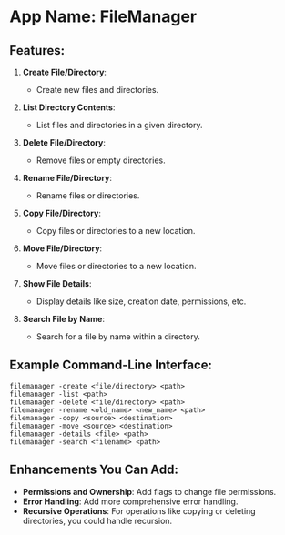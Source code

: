 # App Name: **FileManager**

## Features:
1. **Create File/Directory**: 
   - Create new files and directories.
   
2. **List Directory Contents**: 
   - List files and directories in a given directory.

3. **Delete File/Directory**: 
   - Remove files or empty directories.
   
4. **Rename File/Directory**: 
   - Rename files or directories.
   
5. **Copy File/Directory**: 
   - Copy files or directories to a new location.
   
6. **Move File/Directory**: 
   - Move files or directories to a new location.
   
7. **Show File Details**: 
   - Display details like size, creation date, permissions, etc.

8. **Search File by Name**: 
   - Search for a file by name within a directory.

## Example Command-Line Interface:
```
filemanager -create <file/directory> <path>
filemanager -list <path>
filemanager -delete <file/directory> <path>
filemanager -rename <old_name> <new_name> <path>
filemanager -copy <source> <destination>
filemanager -move <source> <destination>
filemanager -details <file> <path>
filemanager -search <filename> <path>
```

## Enhancements You Can Add:
- **Permissions and Ownership**: Add flags to change file permissions.
- **Error Handling**: Add more comprehensive error handling.
- **Recursive Operations**: For operations like copying or deleting directories, you could handle recursion.
